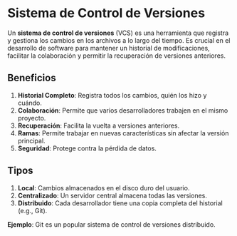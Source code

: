 # Sistema de Control de Versiones

Un **sistema de control de versiones** (VCS) es una herramienta que registra y gestiona los cambios en los archivos a lo largo del tiempo. Es crucial en el desarrollo de software para mantener un historial de modificaciones, facilitar la colaboración y permitir la recuperación de versiones anteriores.

## Beneficios

1. **Historial Completo**: Registra todos los cambios, quién los hizo y cuándo.
2. **Colaboración**: Permite que varios desarrolladores trabajen en el mismo proyecto.
3. **Recuperación**: Facilita la vuelta a versiones anteriores.
4. **Ramas**: Permite trabajar en nuevas características sin afectar la versión principal.
5. **Seguridad**: Protege contra la pérdida de datos.

## Tipos

1. **Local**: Cambios almacenados en el disco duro del usuario.
2. **Centralizado**: Un servidor central almacena todas las versiones.
3. **Distribuido**: Cada desarrollador tiene una copia completa del historial (e.g., Git).

**Ejemplo**: Git es un popular sistema de control de versiones distribuido.
